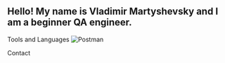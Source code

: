 ## Hello! My name is Vladimir Martyshevsky and I am a beginner QA engineer.

Tools and Languages
![Postman](https://img.shields.io/badge/-Postman-7d7d7a??style=for-the-badge&logo=postman)

Contact